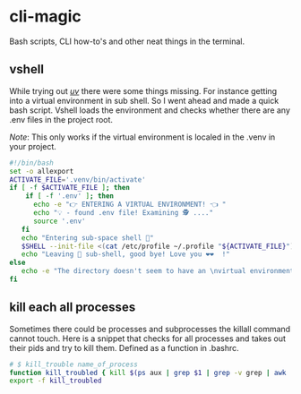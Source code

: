 # cli-magic
Bash scripts, CLI how-to's and other neat things in the terminal. 

## vshell  
While trying out [*uv*](https://github.com/astral-sh/uv) there were some things missing. For instance 
getting into a virtual environment in sub shell. So I went ahead and made a quick bash script. 
Vshell loads the environment and checks whether there are any .env files in the project root. 

_Note_: This only works if the virtual environment is localed in the .venv in your project. 
```bash
#!/bin/bash
set -o allexport 
ACTIVATE_FILE='.venv/bin/activate'
if [ -f $ACTIVATE_FILE ]; then
    if [ -f '.env' ]; then
      echo -e "👉 ENTERING A VIRTUAL ENVIRONMENT! 👈 "
      echo "💡 - found .env file! Examining 🕵️ ...."
      source '.env'
   fi
   echo "Entering sub-space shell 🚀"
   $SHELL --init-file <(cat /etc/profile ~/.profile "${ACTIVATE_FILE}")
   echo "Leaving 🐍 sub-shell, good bye! Love you ❤️❤️  !"
else
   echo -e "The directory doesn't seem to have an \nvirtual environment in .venv/ 😔"
fi

```

## kill each all processes
Sometimes there could be processes and subprocesses the killall command  
cannot touch. Here is a snippet that checks for all processes and takes out
their pids and try to kill them. Defined as a function in .bashrc. 
```bash
# $ kill_trouble name_of_process
function kill_troubled { kill $(ps aux | grep $1 | grep -v grep | awk '{print $2}'); }
export -f kill_troubled
```
